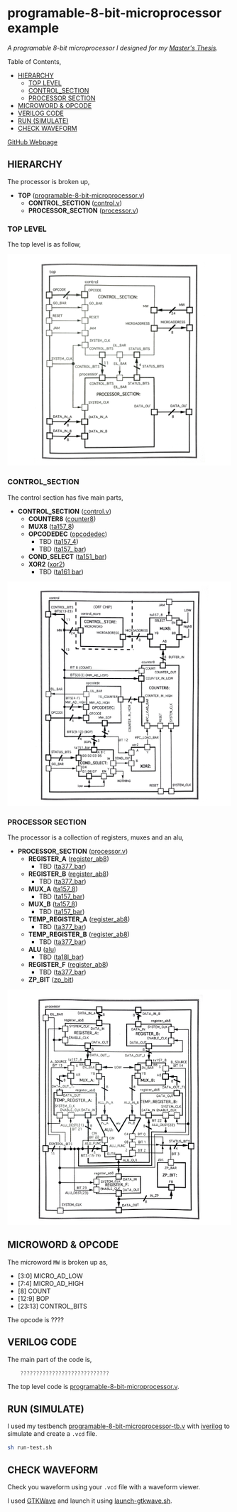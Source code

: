 # programable-8-bit-microprocessor example

_A programable 8-bit microprocessor I designed for my
[Master's Thesis](https://github.com/JeffDeCola/my-masters-thesis)._

Table of Contents,

* [HIERARCHY](https://github.com/JeffDeCola/my-systemverilog-examples/tree/master/systems/microprocessors/programable-8-bit-microprocessor#hierarchy)
  * [TOP LEVEL](https://github.com/JeffDeCola/my-systemverilog-examples/tree/master/systems/microprocessors/programable-8-bit-microprocessor#top-level)
  * [CONTROL_SECTION](https://github.com/JeffDeCola/my-systemverilog-examples/tree/master/systems/microprocessors/programable-8-bit-microprocessor#controlsection)
  * [PROCESSOR SECTION](https://github.com/JeffDeCola/my-systemverilog-examples/tree/master/systems/microprocessors/programable-8-bit-microprocessor#processor-section)
* [MICROWORD & OPCODE](https://github.com/JeffDeCola/my-systemverilog-examples/tree/master/systems/microprocessors/programable-8-bit-microprocessor#microword--opcode)
* [VERILOG CODE](https://github.com/JeffDeCola/my-systemverilog-examples/tree/master/systems/microprocessors/programable-8-bit-microprocessor#verilog-code)
* [RUN (SIMULATE)](https://github.com/JeffDeCola/my-systemverilog-examples/tree/master/systems/microprocessors/programable-8-bit-microprocessor#run-simulate)
* [CHECK WAVEFORM](https://github.com/JeffDeCola/my-systemverilog-examples/tree/master/systems/microprocessors/programable-8-bit-microprocessor#check-waveform)

[GitHub Webpage](https://jeffdecola.github.io/my-systemverilog-examples/)

## HIERARCHY

The processor is broken up,

* **TOP**
  ([programable-8-bit-microprocessor.v](https://github.com/JeffDeCola/my-systemverilog-examples/blob/master/systems/microprocessors/programable-8-bit-microprocessor/programable-8-bit-microprocessor.v))
  * **CONTROL_SECTION**
    ([control.v](https://github.com/JeffDeCola/my-systemverilog-examples/blob/master/systems/microprocessors/programable-8-bit-microprocessor/control/control.v))
  * **PROCESSOR_SECTION**
    ([processor.v](https://github.com/JeffDeCola/my-systemverilog-examples/blob/master/systems/microprocessors/programable-8-bit-microprocessor/processor/processor.v))

### TOP LEVEL

The top level is as follow,

![Figure-L.1-Top-Level-Block-Diagram-of-the-8-bit-Microprocessor.jpg](https://github.com/JeffDeCola/my-masters-thesis/blob/master/appendices/appendix-l/figures/Figure-L.1-Top-Level-Block-Diagram-of-the-8-bit-Microprocessor.jpg)

### CONTROL_SECTION

The control section has five main parts,

* **CONTROL_SECTION**
  ([control.v](https://github.com/JeffDeCola/my-systemverilog-examples/blob/master/systems/microprocessors/programable-8-bit-microprocessor/control/control.v))
  * **COUNTER8**
    ([counter8](https://github.com/JeffDeCola/my-systemverilog-examples/blob/master/systems/microprocessors/programable-8-bit-microprocessor/core-parts/counter8.v))
  * **MUX8**
    ([ta157_8]())
  * **OPCODEDEC**
    ([opcodedec]())
    * TBD
      ([ta157_4]())
    * TBD
      ([ta157_ bar]())
  * **COND_SELECT**
    ([ta151_bar]())
  * **XOR2**
    ([xor2]())
    * TBD
      ([ta161 bar]())

![Figure-L.2-Control-Block-of-the-8-bit-Microprocessor.jpg](https://github.com/JeffDeCola/my-masters-thesis/blob/master/appendices/appendix-l/figures/Figure-L.2-Control-Block-of-the-8-bit-Microprocessor.jpg)

### PROCESSOR SECTION

The processor is a collection of registers, muxes and an alu,

* **PROCESSOR_SECTION**
  ([processor.v](https://github.com/JeffDeCola/my-systemverilog-examples/blob/master/systems/microprocessors/programable-8-bit-microprocessor/processor/processor.v))
  * **REGISTER_A**
    ([register_ab8]())
    * TBD
      ([ta377_bar]())
  * **REGISTER_B**
    ([register_ab8]())
    * TBD
      ([ta377_bar]())
  * **MUX_A**
    ([ta157_8]())
    * TBD
      ([ta157_bar]())
  * **MUX_B**
      ([ta157_8]())
    * TBD
      ([ta157_bar]())
  * **TEMP_REGISTER_A**
    ([register_ab8]())
    * TBD
        ([ta377_bar]())
  * **TEMP_REGISTER_B**
    ([register_ab8]())
    * TBD
      ([ta377_bar]())
  * **ALU**
    ([alu]())
    * TBD
      ([ta18l_bar]())
  * **REGISTER_F**
    ([register_ab8]())
    * TBD
      ([ta377_bar]())
  * **ZP_BIT**
    ([zp_bit]())

![Figure-L.3-Processor-Block-of-the-8-bit-Microprocessor.jpg](https://github.com/JeffDeCola/my-masters-thesis/blob/master/appendices/appendix-l/figures/Figure-L.3-Processor-Block-of-the-8-bit-Microprocessor.jpg)

## MICROWORD & OPCODE

The microword `MW` is broken up as,

* [3:0] MICRO_AD_LOW
* [7:4] MICRO_AD_HIGH
* [8] COUNT
* [12:9] BOP
* [23:13] CONTROL_BITS

The opcode is ????

## VERILOG CODE

The main part of the code is,

```verilog
    ????????????????????????????
```

The top level code is
[programable-8-bit-microprocessor.v](programable-8-bit-microprocessor.v).

## RUN (SIMULATE)

I used my testbench
[programable-8-bit-microprocessor-tb.v](programable-8-bit-microprocessor-tb.v) with
[iverilog](https://github.com/JeffDeCola/my-cheat-sheets/tree/master/hardware/tools/simulation/iverilog-cheat-sheet)
to simulate and create a `.vcd` file.

```bash
sh run-test.sh
```

## CHECK WAVEFORM

Check you waveform using your `.vcd` file with a waveform viewer.

I used [GTKWave](https://github.com/JeffDeCola/my-cheat-sheets/tree/master/hardware/tools/simulation/gtkwave-cheat-sheet)
and launch it using
[launch-gtkwave.sh](launch-gtkwave.sh).
